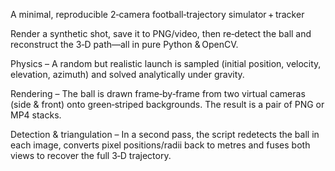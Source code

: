 A minimal, reproducible 2‑camera football‑trajectory simulator + tracker

Render a synthetic shot, save it to PNG/video, then re‑detect the ball and reconstruct the 3‑D path—all in pure Python & OpenCV.

Physics – A random but realistic launch is sampled (initial position, velocity, elevation, azimuth) and solved analytically under gravity.

Rendering – The ball is drawn frame‑by‑frame from two virtual cameras (side & front) onto green‑striped backgrounds.  The result is a pair of PNG or MP4 stacks.

Detection & triangulation – In a second pass, the script redetects the ball in each image, converts pixel positions/radii back to metres and fuses both views to recover the full 3‑D trajectory.
